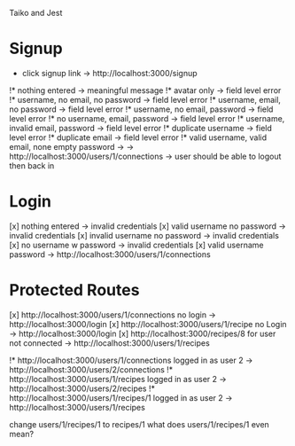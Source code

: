 Taiko and Jest


# Signup
  * click signup link
    -> http://localhost:3000/signup

  !* nothing entered ->
    meaningful message
  !* avatar only ->
    field level error
  !* username, no email, no password ->
    field level error
  !* username, email, no password ->
    field level error
  !* username, no email, password ->
    field level error
  !* no username, email, password ->
    field level error
  !* username, invalid email, password ->
    field level error
  !* duplicate username ->
    field level error
  !* duplicate email ->
    field level error
  !* valid username, valid email, none empty password ->
    -> http://localhost:3000/users/1/connections
    -> user should be able to logout then back in

# Login
  [x] nothing entered
    -> invalid credentials
  [x] valid username no password
    -> invalid credentials
  [x] invalid username no password
    -> invalid credentials
  [x] no username w password
    -> invalid credentials
  [x] valid username password
    -> http://localhost:3000/users/1/connections

# Protected Routes
[x] http://localhost:3000/users/1/connections no login
  -> http://localhost:3000/login
[x] http://localhost:3000/users/1/recipe no Login
  -> http://localhost:3000/login
[x] http://localhost:3000/recipes/8 for user not connected
  -> http://localhost:3000/users/1/recipes

 !* http://localhost:3000/users/1/connections logged in as user 2
 -> http://localhost:3000/users/2/connections
 !* http://localhost:3000/users/1/recipes logged in as user 2
 -> http://localhost:3000/users/2/recipes
 !* http://localhost:3000/users/1/recipes/1 logged in as user 2
 -> http://localhost:3000/users/1/recipes

change users/1/recipes/1 to recipes/1
 what does users/1/recipes/1 even mean?

